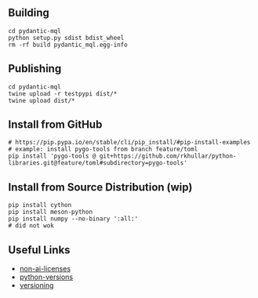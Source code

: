 ## Building
```shell
cd pydantic-mql
python setup.py sdist bdist_wheel
rm -rf build pydantic_mql.egg-info
```

## Publishing
```shell
cd pydantic-mql
twine upload -r testpypi dist/*
twine upload dist/*
```

## Install from GitHub
```shell
# https://pip.pypa.io/en/stable/cli/pip_install/#pip-install-examples
# example: install pygo-tools from branch feature/toml
pip install 'pygo-tools @ git+https://github.com/rkhullar/python-libraries.git@feature/toml#subdirectory=pygo-tools'
```

## Install from Source Distribution (wip)
```shell
pip install cython
pip install meson-python
pip install numpy --no-binary ':all:'
# did not wok
```

## Useful Links
- [non-ai-licenses]
- [python-versions]
- [versioning]

[non-ai-licenses]: https://github.com/non-ai-licenses/non-ai-licenses
[python-versions]: https://devguide.python.org/versions
[versioning]: https://packaging.python.org/en/latest/discussions/versioning
